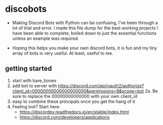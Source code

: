 # discobots
- Making Discord Bots with Python can be confusing,
I've been through a lot of trial and error. I made
this file dump for the best working projects I
have been able to complete, boiled down to just
the essential functions unless an example was required.



- Hoping this helps you make your own discord bots,
it is fun and my tiny array of bots is very useful.
At least, useful to me.














## getting started 
1. start with bare_bones
2. add bot to server with https://discord.com/api/oauth2/authorize?client_id=00000000000000000000&permissions=8&scope=bot
   2a. Be sure to replace the 00000000000000 with your own client_id
3. easy to combine these principals once you get the hang of it
4. Feeling lost? Start here: 
   - https://discordpy.readthedocs.io/en/stable/index.html
   - https://discord.com/developers/applications
